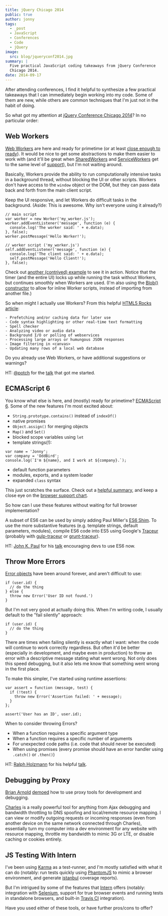```yaml
---
title: jQuery Chicago 2014
public: true
author: jonny
tags:
  - _post
  - JavaScript
  - Conferences
  - Code
  - jQuery
image:
  src: blog/jqueryconf2014.jpg
summary: |
  Five practical JavaScript coding takeaways from jQuery Conference
  Chicago 2014.
date: 2014-09-17
---
```


After attending conferences, I find it helpful to synthesize a few
practical takeaways that I can immediately begin working into my code.
Some of them are new, while others are common techniques that I'm just
not in the habit of doing.

So what got my attention at [jQuery Conference Chicago 2014]? In no
particular order:

[jquery conference chicago 2014]: http://events.jquery.org/2014/chicago/

## Web Workers

[Web Workers] are here and ready for primetime (or at least [close
enough to ready]). It would be nice to get some abstractions to make
them easier to work with (and it'll be great when [SharedWorkers] and
[ServiceWorkers] get to the same level of [support]), but I'm not
waiting around.

Basically, Workers provide the ability to run computationally intensive
tasks in a background thread, without blocking the UI or other scripts.
Workers don't have access to the `window` object or the DOM, but they
can pass data back and forth from the main client script.

Keep the UI responsive, and let Workers do difficult tasks in the
background. (Aside: This is awesome. Why isn't everyone using it
already?)

    // main script
    var worker = new Worker('my_worker.js');
    worker.addEventListener('message', function (e) {
      console.log('The worker said: ' + e.data);
    }, false);
    worker.postMessage('Hello Worker!');

    // worker script ('my_worker.js')
    self.addEventListener('message', function (e) {
      console.log('The client said: ' + e.data);
      self.postMessage('Hello Client!');
    }, false);

Check out [another (contrived) example] to see it in action. Notice that
the timer (and the entire UI) locks up while running the task without
Workers, but continues smoothly when Workers are used. (I'm also using
the [Blob() constructor] to allow for inline Worker scripts, instead of
importing from another file.)

So when might I actually use Workers? From this helpful [HTML5 Rocks
article][]:

    - Prefetching and/or caching data for later use
    - Code syntax highlighting or other real-time text formatting
    - Spell checker
    - Analyzing video or audio data
    - Background I/O or polling of webservices
    - Processing large arrays or humungous JSON responses
    - Image filtering in <canvas>
    - Updating many rows of a local web database

Do you already use Web Workers, or have additional suggestions or
warnings?

HT: [@potch] for the [talk] that got me started.

[web workers]: https://developer.mozilla.org/en-US/docs/Web/Guide/Performance/Using_web_workers
[close enough to ready]: http://caniuse.com/#feat=webworkers
[sharedworkers]: https://developer.mozilla.org/en-US/docs/Web/API/SharedWorker
[serviceworkers]: https://developer.mozilla.org/en-US/docs/Web/API/ServiceWorker_API
[support]: http://caniuse.com/#feat=sharedworkers
[another (contrived) example]: http://codepen.io/jgerigmeyer/pen/vKixI
[blob() constructor]: https://developer.mozilla.org/en-US/docs/Web/API/Blob.Blob
[html5 rocks article]: http://www.html5rocks.com/en/tutorials/workers/basics/
[@potch]: http://twitter.com/potch
[talk]: http://potch.github.io/workers-talk/

## ECMAScript 6

You know what else is here, and (mostly) ready for primetime?
[ECMAScript 6]. Some of the new features I'm most excited about:

- `String.prototype.contains()` instead of `indexOf()`
- native promises
- `Object.assign()` for merging objects
- `Map()` and `Set()`
- blocked scope variables using `let`
- template strings(!):

<!-- -->

    var name = 'Jonny';
    var company = 'OddBird';
    console.log(`I'm ${name}, and I work at ${company}.`);

- default function parameters
- modules, exports, and a system loader
- expanded `class` syntax

This just scratches the surface. Check out a [helpful summary], and keep
a close eye on the [browser support chart].

So how can I use these features without waiting for full browser
implementation?

A subset of ES6 can be used by simply adding Paul Miller's [ES6 Shim].
To use the more substantive features (e.g. template strings, default
parameters, modules), compile ES6 code into ES5 using Google's [Traceur]
(probably with [gulp-traceur] or [grunt-traceur]).

HT: [John K. Paul] for his [talk][1] encouraging devs to use ES6 now.

[ecmascript 6]: http://wiki.ecmascript.org/doku.php?id=harmony:specification_drafts#draft_specification_for_es.next_ecma-262_edition_6
[helpful summary]: http://git.io/es6features
[browser support chart]: http://kangax.github.io/compat-table/es6/
[es6 shim]: http://github.com/paulmillr/es6-shim/
[traceur]: http://github.com/google/traceur-compiler
[gulp-traceur]: http://github.com/sindresorhus/gulp-traceur
[grunt-traceur]: http://github.com/aaronfrost/grunt-traceur
[john k. paul]: http://twitter.com/johnkpaul
[1]: http://johnkpaul.github.io/presentations/jqcon/2014/es6-now/

## Throw More Errors

[Error objects] have been around forever, and aren't difficult to use:

    if (user.id) {
      // do the thing
    } else {
      throw new Error('User ID not found.')
    }

But I'm not very good at actually doing this. When I'm writing code, I
usually default to the "fail silently" approach:

    if (user.id) {
      // do the thing
    }

There are times when failing silently is exactly what I want: when the
code will continue to work correctly regardless. But often it'd be
better (especially in development, and maybe even in production) to
throw an error with a descriptive message stating what went wrong. Not
only does this speed debugging, but it also lets me know that something
went wrong in the first place.

To make this simpler, I've started using runtime assertions:

    var assert = function (message, test) {
      if (!test) {
        throw new Error('Assertion failed: ' + message);
      }
    };

    assert('User has an ID', user.id);

When to consider throwing Errors?

- When a function requires a specific argument type
- When a function requires a specific number of arguments
- For unexpected code paths (i.e. code that should never be executed)
- When using promises (every promise should have an error handler
  using `.catch()` or `.then()`)

HT: [Ralph Holzmann] for his helpful [talk][2].

[error objects]: https://developer.mozilla.org/en-US/docs/Web/JavaScript/Reference/Global_Objects/Error
[ralph holzmann]: http://twitter.com/rlph
[2]: http://blog.ralphholzmann.com/presentations/2014/jquerychicago/throw_new_error.pdf

## Debugging by Proxy

[Brian Arnold][] [demoed] how to use proxy tools for development and
debugging.

[Charles] is a really powerful tool for anything from Ajax debugging and
bandwidth throttling to DNS spoofing and local/remote resource mapping.
I can view or modify outgoing requests or incoming responses (even from
another device on the same network connected through Charles),
essentially turn my computer into a dev environment for any website with
resource mapping, throttle my bandwidth to mimic 3G or LTE, or disable
caching or cookies entirely.

[brian arnold]: http://twitter.com/brianarn
[demoed]: http://www.randomthink.net/presentations/jqcon-chicago-2014-beyond-devtools/presentation/
[charles]: http://www.charlesproxy.com/

## JS Testing With Intern

I've been using [Karma] as a test-runner, and I'm mostly satisfied with
what it can do (notably: run tests quickly using [PhantomJS] to mimic a
browser environment, and generate [istanbul] coverage reports).

But I'm intrigued by some of the features that [Intern] offers (notably:
integration with [Selenium], support for true browser events and running
tests in standalone browsers, and built-in [Travis CI] integration).

Have you used either of these tools, or have further pros/cons to offer?

[karma]: http://karma-runner.github.io/
[phantomjs]: http://phantomjs.org/
[istanbul]: http://gotwarlost.github.io/istanbul/
[intern]: http://theintern.io/
[selenium]: http://www.seleniumhq.org/
[travis ci]: https://travis-ci.com/
